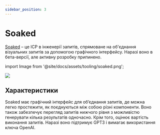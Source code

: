 ```yaml
---
sidebar_position: 3
---
```


# Soaked

[Soaked](https://soaked-prompts.vercel.app) – це ІСР в інженерії запитів, спрямоване на об'єднання візуальних запитів за допомогою графічного інтерфейсу. Наразі воно в бета-версії, але активну розробку припинено.

import Image from '@site/docs/assets/tooling/soaked.png';

<div style={{textAlign: 'center'}}>
  <img src={Image} style={{width: "750px"}} />
</div>

## Характеристики

Soaked має графічний інтерфейс для об’єднання запитів, де можна легко простежити, як поєднуються між собою різні компоненти. Воно також забезпечує перегляд запитів нижчого рівня з можливістю генерувати кілька результатів одночасно. Крім того, оцінює вартість виконання запитів. Наразі воно підтримує GPT3 і вимагає використання ключа OpenAI.
